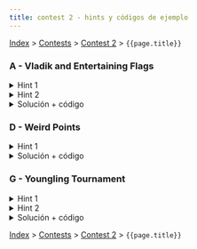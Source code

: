 ```yaml
---
title: contest 2 - hints y códigos de ejemplo
---
```


[Index](../index) > [Contests](../contests) > [Contest 2](../contests#contest-2) > ```{{page.title}}```

### A - Vladik and Entertaining Flags
<details> 
  <summary>Hint 1</summary>
  Piensa en una forma de responder la query(L,R) descomponiendo el rango [L,R] en sub-rangos y combinando respuestas precomputadas para dichos sub-rangos.
</details>
<details>
  <summary>Hint 2</summary>
  Supón que tienes la respuesta precomputada para el rango [L,M] y para el rango [M+1, R]. ¿Cómo obtener la respuesta para el rango [L, R]? Notar que las componentes de ambos rangos se fusionan si es que en el punto de contacto entre las columnas M y M+1 hay valores adyacentes iguales. Cualquier componente que no toque la interfaz no se puede fusionar.
</details>
<details> 
  <summary>Solución + código</summary>
  Básicamente usamos ya sea un Sparse Table o un Segment Tree, los rangos los modelamos con un Struct/Class que guarde los índices L y R del rango, un par de arreglos int left[10] e int right[10] que guarden los ids de las componentes a las que pertenecen los valores de las columnas L y R respectivamente, y un contador de la cantidad de componentes del rango. Para fusionar los rangos A = [L, M] y B = [M+1, R], podemos iterar sincronizadamente sobre las columnas M y M+1 y detectar cuando los valores matrix[M][i] == matrix[M+1][i], en cuyo caso las componentes A.right[i] y B.left[i] deben fusionarse (podemos iterar sobre las 4 columnas A.left, A.right, B.left y B.right y actualizar los ids). Usando Sparse Table la complejidad es O(N^2*M*log(M)) por construir el sparse table y O(Q*N^2*log(M)) por responder las queries. <a href="https://github.com/PabloMessina/Competitive-Programming-Material/blob/master/Solved%20problems/Codeforces/811E_VladikAndEntertainingFlags_v2.cpp
">Código de ejemplo</a>
</details>


### D - Weird Points
<details>

  <summary>Hint 1</summary>

  Si procesamos los puntos en orden segun su coordenada <b>x</b> y los vamos ingresando a una estructura de datos, al procesar un punto <b>p=(x_i, y_i)</b> podemos determinar cuantos puntos son dominados por <b>p</b> si somos capaces de contar cuantos puntos de los que ya hemos procesado tienen <b>y &lt;= y_i</b>. ¿Que estructura nos permite contar esto?

</details>
<details>

  <summary>Solución + código</summary>

  Primero hay que ordenar los puntos segun su coordenada x segun dice el Hint 1. Luego hay varias elecciones de estructuras de datos que nos permite contar cuantos puntos existen menor a un cierto <b>y_i</b> de manera eficiente. Lo mas simple es usar una policy based data structure (<a href="https://www.geeksforgeeks.org/ordered-set-gnu-c-pbds/">link</a>). Con esto la solucion consiste en:
  
  <ol>
    <li>Instanciar el <b>ordered_set</b> como explica el link anterior, pero para <b>pair&lt;int,int&gt;</b>. El primer elemento del par va a ser la coordenada <b>y</b> de cada punto, y el segundo elemento es el indice <b>i</b> del punto en el arreglo ordenado segun coordenada <b>x</b>. Esto es por si hay puntos distintos con la misma coordenada <b>y</b>.</li>
    <li>Iterar sobre los puntos segun su coordenada <b>x</b>. Para el <b>i</b>-esimo punto realizar lo siguiente:
        <ol>
        <li> Ver cuantos elementos en el set son menores a <b>(y_i,i)</b>. Sea este numero <b>d0</b>.</li>
        <li> Calcular la dominancia del punto <b>i</b> como <b>abs(2*d0 - n + 1)</b>.</li>
        <li> Si la dominancia del punto <b>i</b> es mayor o igual a <b>k</b>, es un Wierd Point.</li>
        <li> Ingresar el par <b>(y_i,i)</b> al ordered_set.</li>
        </ol>
    </li>
  </ol>

  <a href="https://github.com/ProgramacionCompetitivaPUC/IIC2553-2019-2/blob/master/code_samples/contest2/D_WeirdPoints.cpp">Codigo de ejemplo</a>

</details>


### G - Youngling Tournament

<details> 
  <summary>Hint 1</summary>
  Notar que la cantidad de ganadores es a lo más log_2(10^12), esto lo podemos notar si codiciosamente tratamos de generar el caso con mayor cantidad de ganadores, que sería con las fuerzas 1, 1, 2, 4, 8, 16, 32, ...
  Quizás podrías aprovechar eso para encontrar a esos poquitos ganadores.
</details>
<details> 
  <summary>Hint 2</summary>
  En este problema tienes un ranking dinámico, en el cual para un instante dado los jugadores tienen ciertas fuerzas y están rankeados de una cierta manera, y en otro instante algunos jugadores tienen fuerzas distintas y por lo tanto el ranking puede cambiar. Si sólo se tratara de mantener un ranking dinámico, eso se puede hacer fácilmente con un set de C++, o incluso con un ordered_set (policy based data structures de C++). El problema es que además te interesa saber la suma acumulada de las fuerzas de una cierta posición a la izquierda. Sabemos que calcular sumas acumuladas es trivial con fenwick tree o segment tree, ¿pero cómo podemos tener un ranking dinámico a la vez? Hay un trucazo muy ingenioso: si tenemos N jugadores y M updates, podemos suponer que tenemos N+M jugadores, y que en cada instante N jugadores están "activados" y M jugadores están "desactivados", entonces procesar un update se reduce a desactivar la versión obsoleta de un jugador y activar su versión nueva.
</details>
<details> 
  <summary>Solución + código</summary>
  Básicamente ponemos en un mismo arreglo los N jugadores iniciales y los M jugadores "actualizados" (un arreglo de largo N+M). Lo ordenamos de menor a mayor. Las N posiciones originales aparecen con sus fuerzas tal cual, mientras que las M posiciones de las queries inicialmente las "desactivamos" asignándoles fuerza = 0. Luego construimos un fenwick tree (o segment tree) sobre el arreglo. De esta manera, cuando consultamos la fuerza acumulada desde el principio hasta una posición i, las posiciones con fuerza = 0 no alteran la suma acumulada. Dado un estado actual del arreglo y del fenwick tree (segment tree) asociado, podemos contar la cantidad de ganadores usando búsqueda binaria. El primer jugador siempre es ganador, de ahí en adelante podemos considerar al jugador i-ésimo como un ancla y buscar el primer jugador j-ésimo a la derecha (j > i) que su fuerza acumulada hasta su posición sea >= al doble de la fuerza acumulada hasta la posición del ancla. Ese jugador se considera como "candidato" a ser ganador. Para confirmar si es ganador, chequeamos si su fuerza es >= a la fuerza acumulada en la posición j-1. Luego consideramos al jugador j-ésimo como nueva ancla y volvemos a hacer búsqueda binaria hacia la derecha, y así sucesivamente hasta que se nos acaba el arreglo. Cada vez que necesitamos consultar la suma acumulada hasta una cierta posición, podemos usar nuestro fenwick/segment tree. Cuando procesamos un update de fuerza, lo que hacemos es setear fuerza = 0 en la posición anterior del jugador, y setear la nueva fuerza en la posición nueva del jugador (esto requiere que en nuestra implementación recordemos las posiciones de los jugadores). La complejidad de esto es O(M*log(max_fuerza)*log(M+N)^2 + M*log(M+N)). <a href="https://github.com/PabloMessina/Competitive-Programming-Material/blob/master/Solved%20problems/Codeforces/gym_100960G_YounglingTournament.cpp">Código de ejemplo</a>
</details>

<!-- <details> 
  <summary>Hint</summary>   
</details>
<details> 
  <summary>Solución + código</summary>
  <a href="">Código de ejemplo</a>
</details> -->

[Index](../index) > [Contests](../contests) > [Contest 2](../contests#contest-2) > ```{{page.title}}```
